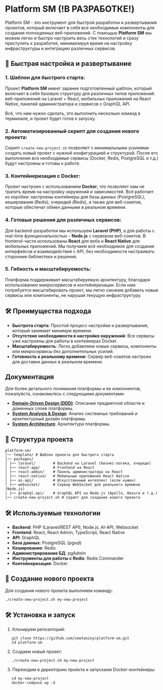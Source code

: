 # Platform SM (!В РАЗРАБОТКЕ!)

Platform SM - это инструмент для быстрой разработки и развертывания проектов, который включает в себя все необходимые
компоненты для создания полноценных веб-приложений. С помощью **Platform SM** мы можем легко и быстро настроить весь
стек технологий и сразу приступить к разработке, минимизируя время на настройку инфраструктуры и интеграцию различных
сервисов.

## 🚀 Быстрая настройка и развертывание

### 1. Шаблон для быстрого старта:

Проект **Platform SM** имеет заранее подготовленный шаблон, который включает в себя базовую структуру для различных
типов приложений: веб-приложений на Laravel + React, мобильных приложений на React Native, панелей администратора и
сервисов с GraphQL API.

Всё, что нам нужно сделать, это выполнить несколько команд в терминале, и проект будет готов к запуску.

### 2. Автоматизированный скрипт для создания нового проекта:

Скрипт `create-new-project.sh` позволяет с минимальными усилиями создать новый проект с нужной конфигурацией и
структурой. После его выполнения все необходимые сервисы (Docker, Redis, PostgreSQL и т.д.) будут настроены и готовы к
работе.

### 3. Контейнеризация с Docker:

Проект настроен с использованием **Docker**, что позволяет нам не тратить время на настройку окружений и зависимостей.
Всё работает из коробки: настроены контейнеры для базы данных (PostgreSQL), кеширования (Redis), очередей (Redis), а
также для веб-сокетов, которые обеспечат обмен данными в реальном времени.

### 4. Готовые решения для различных сервисов:

Для backend-разработки мы используем **Laravel (PHP)**, а для работы с real-time функциональностью - **Node.js** с
сервером веб-сокетов. В frontend-части использованы **React** для веба и **React Native** для мобильных приложений. Мы
получаем всё необходимое для создания интерфейсов и взаимодействия с API, без необходимости настраивать сторонние
библиотеки и решения.

### 5. Гибкость и масштабируемость:

Платформа поддерживает масштабируемую архитектуру, благодаря использованию микросервисов и контейнеризации. Если нам
потребуется масштабировать проект, мы легко сможем добавить новые сервисы или компоненты, не нарушая текущую
инфраструктуру.

## 🛠 Преимущества подхода

- **Быстрота старта**: Простой процесс настройки и развертывания, который занимает минимум времени.
- **Отсутствие необходимости в настройке окружений**: Все сервисы уже настроены для работы в контейнерах Docker.
- **Масштабируемость**: Легко добавляем новые сервисы, компоненты или микросервисы без дополнительных усилий.
- **Готовность к реальному времени**: Сервер веб-сокетов настроен для доставки данных в реальном времени.


## Документация

Для более детального понимания платформы и ее компонентов, пожалуйста, ознакомьтесь с следующими документами:

- **[Domain-Driven Design (DDD)](doc/DomainDrivenDesign.md)**: Описание предметной области и доменных слоев
  платформы.
- **[System Analysis & Design](doc/SystemAnalysisDesign.md)**: Анализ системных требований и архитектурный
  дизайн платформы.
- **[System Architecture](doc/SystemArchitecture.md)**: Архитектура платформы.


## 📌 Структура проекта

```
platform-sm/
│── template/ # Шаблон проекта для быстрого старта
│── packages/
│ ├── laravel/        # Backend на Laravel (бизнес-логика, очереди)
│ ├── react-app/      # Frontend на React
│ ├── react-admin/    # Панель администратора на React
│ ├── react-native/   # Мобильные приложения React Native
│ ├── ai-api/         # Искусственный интеллект (если нужен)
│ ├── websocket/      # Сервер WebSocket для реального времени (Node.js)
│ ├── graphql-api/    # GraphQL API на Node.js (Apollo, Hasura и т.д.)
│── create-new-project.sh # Скрипт для создания нового проекта

```

## 🛠 Используемые технологии

- **Backend**: PHP (Laravel/REST API), Node.js, AI-API, Websocket
- **Frontend**: React, React Admin, TypeScript, React Native
- **API**: GraphQL
- **База данных**: PostgreSQL (pgsql)
- **Кеширование**: Redis
- **Администрирование БД**: pgAdmin
- **Инструменты для работы с Redis**: Redis Commander
- **Контейнеризация**: Docker

## 🚀 Создание нового проекта

Для создания нового проекта выполняем команду:

```
./create-new-project.sh my-new-project
```

## 🛠️ Установка и запуск

1. Клонируем репозиторий:

```
   git clone https://github.com/smetaniny/platform-sm.git
   cd platform-sm
```

2. Создаем новый проект:

```
   ./create-new-project.sh my-new-project
```

3. Переходим в директорию проекта и запускаем Docker-контейнеры:

```
   cd my-new-project
   docker-compose up -d
```
